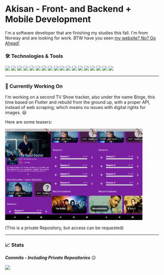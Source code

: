 # Akisan - Front- and Backend + Mobile Development

I'm a software developer that are finishing my studies this fall. I'm from Norway and are looking for work. BTW have you seen [my website? No? Go Ahead!](https://www.akisan.ml/) 

### 🛠️ Technologies & Tools

![](https://img.shields.io/badge/OS-Linux-informational?style=flat&logo=Linux&logoColor=white&color=2bbc8a) ![](https://img.shields.io/badge/OS-Windows-informational?style=flat&logo=Windows&logoColor=white&color=2bbc8a) ![](https://img.shields.io/badge/Code-Python-informational?style=flat&logo=Python&logoColor=white&color=2bbc8a) ![](https://img.shields.io/badge/Code-Java-informational?style=flat&logo=Java&logoColor=white&color=2bbc8a) ![](https://img.shields.io/badge/Code-Kotlin-informational?style=flat&logo=Kotlin&logoColor=white&color=2bbc8a) ![](https://img.shields.io/badge/Code-C-informational?style=flat&logo=c&logoColor=white&color=2bbc8a) ![](https://img.shields.io/badge/Mobile%20Dev-Android%20Native-informational?style=flat&logo=android&logoColor=white&color=2bbc8a) ![](https://img.shields.io/badge/Mobile%20Dev-Flutter-informational?style=flat&logo=flutter&logoColor=white&color=2bbc8a) ![](https://img.shields.io/badge/Editor-Atom-informational?style=flat&logo=Atom&logoColor=white&color=2bbc8a) ![](https://img.shields.io/badge/Editor-VS%20Code-informational?style=flat&logo=visual-studio-code&logoColor=white&color=2bbc8a) ![](https://img.shields.io/badge/Editor-Vim-informational?style=flat&logo=vim&logoColor=white&color=2bbc8a) ![](https://img.shields.io/badge/Tools-Android%20Studio-informational?style=flat&logo=android-studio&logoColor=white&color=2bbc8a) ![](https://img.shields.io/badge/Tools-Flutter-informational?style=flat&logo=flutter&logoColor=white&color=2bbc8a) ![](https://img.shields.io/badge/Design-Figma-informational?style=flat&logo=figma&logoColor=white&color=2bbc8a) ![](https://img.shields.io/badge/Design-Adobe%20XD-informational?style=flat&logo=adobe-xd&logoColor=white&color=2bbc8a) ![](https://img.shields.io/badge/Web-HTML-informational?style=flat&logo=Html5&logoColor=white&color=2bbc8a) ![](https://img.shields.io/badge/Web-CSS-informational?style=flat&logo=css3&logoColor=white&color=2bbc8a) ![](https://img.shields.io/badge/Web-Bootstrap-informational?style=flat&logo=bootstrap&logoColor=white&color=2bbc8a) 

------

### 👷 Currently Working On

I'm working on a second TV Show tracker, also under the name Binge, this time based on Flutter and rebuild from the ground up, with a proper API, instead of web scraping; which means no issues with digital rights for images. 😃

Here are some teasers: 

<img src="photos\Screenshot_1604007476.png" style="height: 300px;" /><img src="photos\Screenshot_1604007480.png" style="height: 300px;" /><img src="photos\Screenshot_1604007485.png" style="height: 300px;" />

(This is a private Repository, but access can be requested)

------

### 📈 Stats

***Commits - Including Private Repositories***  😉

<a href="https://github.com/Akisan98/Akisan98/"><img align="center" src="https://github-readme-stats.vercel.app/api?username=Akisan98&show_icons=true&count_private=true" /></a>

